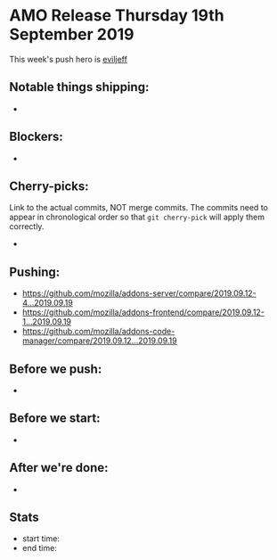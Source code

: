 # AMO Release Thursday 19th September 2019

This week's push hero is [eviljeff](https://github.com/eviljeff)

## Notable things shipping:

*

## Blockers:

*

## Cherry-picks:

Link to the actual commits, NOT merge commits. The commits need to appear
in chronological order so that `git cherry-pick` will apply them correctly.

*

## Pushing:

* https://github.com/mozilla/addons-server/compare/2019.09.12-4...2019.09.19
* https://github.com/mozilla/addons-frontend/compare/2019.09.12-1...2019.09.19
* https://github.com/mozilla/addons-code-manager/compare/2019.09.12...2019.09.19


## Before we push:

*

## Before we start:

*

## After we're done:

*

## Stats

* start time:
* end time:
